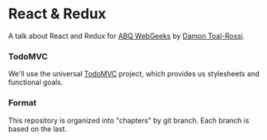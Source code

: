 # React & Redux
A talk about React and Redux for [ABQ WebGeeks](http://abqwebgeeks.org) by [Damon Toal-Rossi](http://github.com/orbiteleven).

### TodoMVC
We'll use the universal [TodoMVC](http://todomvc.com) project, which provides us stylesheets and functional goals.

### Format
This repository is organized into "chapters" by git branch. Each branch is based on the last.
